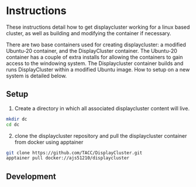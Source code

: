 # Instructions

These instructions detail how to get displaycluster working for a linux based cluster, as well as building and modifying the container if necessary.

There are two base containers used for creating displaycluster: a modified Ubuntu-20 container, and the DisplayCluster container. The Ubuntu-20 container has a couple of extra installs for allowing the containers to gain access to the windowing system. The Displaycluster container builds and runs DisplayCluster within a modified Ubuntu image. How to setup on a new system is detailed below.

## Setup

1. Create a directory in which all associated displaycluster content will live.

```sh
mkdir dc
cd dc
```

2. clone the displaycluster repository and pull the displaycluster container from docker using apptainer
```sh
git clone https://github.com/TACC/DisplayCluster.git
apptainer pull docker://ajs51210/displaycluster
```

## Development